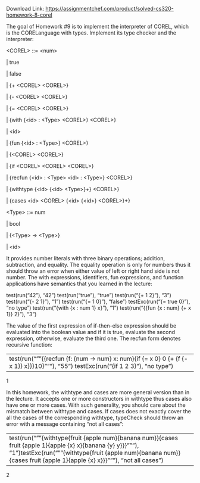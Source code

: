 Download Link: https://assignmentchef.com/product/solved-cs320-homework-8-corel
<br>



The goal of Homework #9 is to implement the interpreter of COREL, which is the CORELanguage with types. Implement its type checker and the interpreter:

&lt;COREL&gt; ::= &lt;num&gt;

| true

| false

| {+ &lt;COREL&gt; &lt;COREL&gt;}

| {- &lt;COREL&gt; &lt;COREL&gt;}

| {= &lt;COREL&gt; &lt;COREL&gt;}

| {with {&lt;id&gt; : &lt;Type&gt; &lt;COREL&gt;} &lt;COREL&gt;}

| &lt;id&gt;

| {fun {&lt;id&gt; : &lt;Type&gt;} &lt;COREL&gt;}

| {&lt;COREL&gt; &lt;COREL&gt;}

| {if &lt;COREL&gt; &lt;COREL&gt; &lt;COREL&gt;}

| {recfun {&lt;id&gt; : &lt;Type&gt; &lt;id&gt; : &lt;Type&gt;} &lt;COREL&gt;}

| {withtype {&lt;id&gt; {&lt;id&gt; &lt;Type&gt;}+} &lt;COREL&gt;}

| {cases &lt;id&gt; &lt;COREL&gt; {&lt;id&gt; {&lt;id&gt;} &lt;COREL&gt;}+}

&lt;Type&gt; ::= num

| bool

| {&lt;Type&gt; -&gt; &lt;Type&gt;}

| &lt;id&gt;

It provides number literals with three binary operations; addition, subtraction, and equality. The equality operation is only for numbers thus it should throw an error when either value of left or right hand side is not number. The with expressions, identifiers, fun expressions, and function applications have semantics that you learned in the lecture:

test(run(“42”), “42”) test(run(“true”), “true”) test(run(“{+ 1 2}”), “3”) test(run(“{- 2 1}”), “1”) test(run(“{= 1 0}”), “false”) testExc(run(“{= true 0}”), “no type”) test(run(“{with {x : num 1} x}”), “1”) test(run(“{{fun {x : num} {+ x 1}} 2}”), “3”)

The value of the first expression of if-then-else expression should be evaluated into the boolean value and if it is true, evaluate the second expression, otherwise, evaluate the third one. The recfun form denotes recursive function:

<table width="673">

 <tbody>

  <tr>

   <td width="673">test(run(“””{{recfun {f: {num -&gt; num} x: num}{if {= x 0} 0 {+ {f {- x 1}} x}}}10}”””), “55”) testExc(run(“{if 1 2 3}”), “no type”)</td>

  </tr>

 </tbody>

</table>

1

In this homework, the withtype and cases are more general version than in the lecture. It accepts one or more constructors in withtype thus cases also have one or more cases. With such generality, you should care about the mismatch between withtype and cases. If cases does not exactly cover the all the cases of the corresponding withtype, typeCheck should throw an error with a message containing “not all cases”:

<table width="673">

 <tbody>

  <tr>

   <td width="673">test(run(“””{withtype{fruit {apple num}{banana num}}{cases fruit {apple 1}{apple {x} x}{banana {y} y}}}”””), “1”)testExc(run(“””{withtype{fruit {apple num}{banana num}}{cases fruit {apple 1}{apple {x} x}}}”””), “not all cases”)</td>

  </tr>

 </tbody>

</table>

2